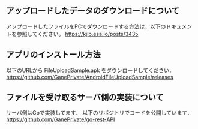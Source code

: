 ## アップロードしたデータのダウンロードについて
アップロードしたファイルをPCでダウンロードする方法は，以下のドキュメントを参照してください。
https://kjlb.esa.io/posts/3435

## アプリのインストール方法
以下のURLから FileUploadSample.apk をダウンロードしてください．
https://github.com/GanePrivate/AndroidFileUploadSample/releases

## ファイルを受け取るサーバ側の実装について
サーバ側はGoで実装してます．
以下のリポジトリでコードを公開しています．
https://github.com/GanePrivate/go-rest-API